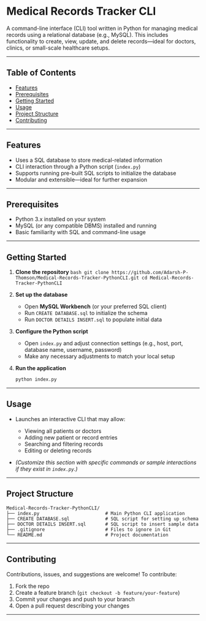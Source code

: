# Medical Records Tracker CLI

A command-line interface (CLI) tool written in Python for managing medical records using a relational database (e.g., MySQL). This includes functionality to create, view, update, and delete records—ideal for doctors, clinics, or small-scale healthcare setups.

---

##  Table of Contents

- [Features](#features)  
- [Prerequisites](#prerequisites)  
- [Getting Started](#getting-started)  
- [Usage](#usage)  
- [Project Structure](#project-structure)  
- [Contributing](#contributing)  

---

## Features

- Uses a SQL database to store medical-related information  
- CLI interaction through a Python script (`index.py`)  
- Supports running pre-built SQL scripts to initialize the database  
- Modular and extensible—ideal for further expansion

---

## Prerequisites

- Python 3.x installed on your system  
- MySQL (or any compatible DBMS) installed and running  
- Basic familiarity with SQL and command-line usage

---

## Getting Started

1. **Clone the repository**
   ``bash
   git clone https://github.com/Adarsh-P-Thomson/Medical-Records-Tracker-PythonCLI.git
   cd Medical-Records-Tracker-PythonCLI
``

2. **Set up the database**

   * Open **MySQL Workbench** (or your preferred SQL client)
   * Run `CREATE DATABASE.sql` to initialize the schema
   * Run `DOCTOR DETAILS INSERT.sql` to populate initial data

3. **Configure the Python script**

   * Open `index.py` and adjust connection settings (e.g., host, port, database name, username, password)
   * Make any necessary adjustments to match your local setup

4. **Run the application**

   ```bash
   python index.py
   ```

---

## Usage

* Launches an interactive CLI that may allow:

  * Viewing all patients or doctors
  * Adding new patient or record entries
  * Searching and filtering records
  * Editing or deleting records
* *(Customize this section with specific commands or sample interactions if they exist in `index.py`.)*

---

## Project Structure

```
Medical-Records-Tracker-PythonCLI/
├── index.py                        # Main Python CLI application
├── CREATE DATABASE.sql             # SQL script for setting up schema
├── DOCTOR DETAILS INSERT.sql       # SQL script to insert sample data
├── .gitignore                      # Files to ignore in Git
└── README.md                       # Project documentation
```

---

## Contributing

Contributions, issues, and suggestions are welcome! To contribute:

1. Fork the repo
2. Create a feature branch (`git checkout -b feature/your-feature`)
3. Commit your changes and push to your branch
4. Open a pull request describing your changes

---

